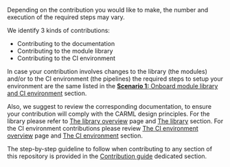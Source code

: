 Depending on the contribution you would like to make, the number and execution of the required steps may vary.

We identify 3 kinds of contributions:

- Contributing to the documentation
- Contributing to the module library
- Contributing to the CI environment

In case your contribution involves changes to the library (the modules) and/or to the CI environment (the pipelines) the required steps to setup your environment are the same listed in the [**Scenario 1:** Onboard module library and CI environment](./Getting%20started%20-%20Scenario%201%20Onboard%20module%20library%20and%20CI%20environment) section.

Also, we suggest to review the corresponding documentation, to ensure your contribution will comply with the CARML design principles. For the library please refer to [The library overview](./The%20context%20-%20CARML%20library) page and [The library](./The%20library) section. For the CI environment contributions please review [The CI environment overview](./The%20context%20-%20CARML%20CI%20environment) page and [The CI environment](./The%20CI%20environment) section.

The step-by-step guideline to follow when contributing to any section of this repository is provided in the [Contribution guide](./Contribution%20guide) dedicated section.




